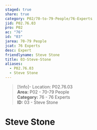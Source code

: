 ```yaml
---  
staged: true  
share: true  
category: P02/70-to-79-People/76-Experts  
jid: P02.76.03  
pro: P02  
ac: "76"  
id: "03"  
jarea: 70-79 People  
jcat: 76 Experts  
desc: Expert  
friendlyname: Steve Stone  
title: 03-Steve-Stone  
aliases:  
  - P02.76.03  
  - Steve Stone  
---  
```

  
>[!info]- Location: P02.76.03  
>**Area:** P02 - 70-79 People  
>**Category:** 76 - 76 Experts  
>**ID:** 03 - Steve Stone  
  
# Steve Stone  
  
  
